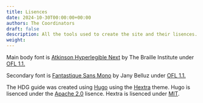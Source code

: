 ```yaml
---
title: Lisences
date: 2024-10-30T00:00:00+00:00
authors: The Coordinators
draft: false
description: All the tools used to create the site and their lisences. 
weight: 
---
```


Main body font is [Atkinson Hyperlegible Next](https://github.com/googlefonts/atkinson-hyperlegible) by The Braille Institute under [OFL 1.1.](http://scripts.sil.org/OFL)

Secondary font is [Fantastique Sans Mono](https://github.com/belluzj/fantasque-sans) by Jany Belluz under [OFL 1.1.](http://scripts.sil.org/OFL)

The HDG guide was created using [Hugo](https://github.com/gohugoio/hugo) using the [Hextra](https://github.com/imfing/hextra) theme. Hugo is lisenced under the [Apache 2.0](https://github.com/gohugoio/hugo?tab=Apache-2.0-1-ov-file#readme) lisence. Hextra is lisenced under [MIT](https://github.com/imfing/hextra?tab=MIT-1-ov-file#readme).